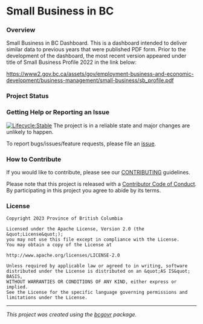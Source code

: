 <!-- 
Add a project state badge

See <https://github.com/BCDevExchange/Our-Project-Docs/blob/master/discussion/projectstates.md> 
If you have bcgovr installed and you use RStudio, click the 'Insert BCDevex Badge' Addin.
-->

Small Business in BC
============================

### Overview

Small Business in BC Dashboard. This is a dashboard intended to deliver similar data to previous years that were published PDF form.  Prior to the development of the dashboard, the most recent version appeared under title of Small Business Profile 2022 in the link below:

https://www2.gov.bc.ca/assets/gov/employment-business-and-economic-development/business-management/small-business/sb_profile.pdf


### Project Status

### Getting Help or Reporting an Issue

[![Lifecycle:Stable](https://img.shields.io/badge/Lifecycle-Stable-97ca00)](<Redirect-URL>)
The project is in a reliable state and major changes are unlikely to happen.

To report bugs/issues/feature requests, please file an [issue](https://github.com/bcgov/sb-bc/issues/).

### How to Contribute

If you would like to contribute, please see our [CONTRIBUTING](CONTRIBUTING.md) guidelines.

Please note that this project is released with a [Contributor Code of Conduct](CODE_OF_CONDUCT.md). By participating in this project you agree to abide by its terms.

### License

```
Copyright 2023 Province of British Columbia

Licensed under the Apache License, Version 2.0 (the &quot;License&quot;);
you may not use this file except in compliance with the License.
You may obtain a copy of the License at

http://www.apache.org/licenses/LICENSE-2.0

Unless required by applicable law or agreed to in writing, software distributed under the License is distributed on an &quot;AS IS&quot; BASIS,
WITHOUT WARRANTIES OR CONDITIONS OF ANY KIND, either express or implied.
See the License for the specific language governing permissions and limitations under the License.
```
---
*This project was created using the [bcgovr](https://github.com/bcgov/bcgovr) package.* 
